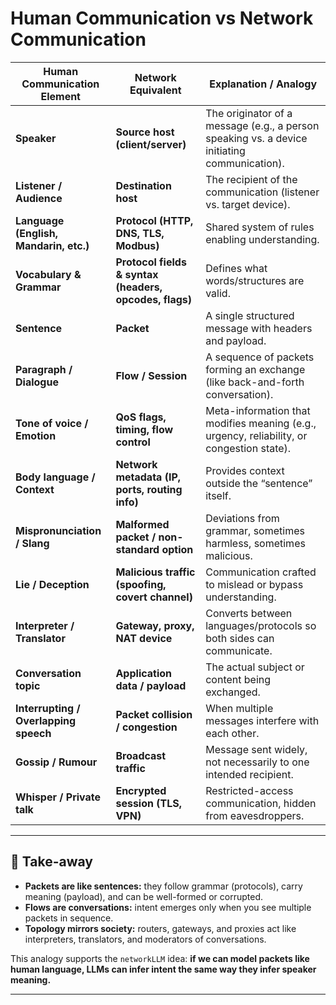 # Human Communication vs Network Communication

| Human Communication Element            | Network Equivalent                                     | Explanation / Analogy                                                                        |
| -------------------------------------- | ------------------------------------------------------ | -------------------------------------------------------------------------------------------- |
| **Speaker**                            | **Source host (client/server)**                        | The originator of a message (e.g., a person speaking vs. a device initiating communication). |
| **Listener / Audience**                | **Destination host**                                   | The recipient of the communication (listener vs. target device).                             |
| **Language (English, Mandarin, etc.)** | **Protocol (HTTP, DNS, TLS, Modbus)**                  | Shared system of rules enabling understanding.                                               |
| **Vocabulary & Grammar**               | **Protocol fields & syntax (headers, opcodes, flags)** | Defines what words/structures are valid.                                                     |
| **Sentence**                           | **Packet**                                             | A single structured message with headers and payload.                                        |
| **Paragraph / Dialogue**               | **Flow / Session**                                     | A sequence of packets forming an exchange (like back-and-forth conversation).                |
| **Tone of voice / Emotion**            | **QoS flags, timing, flow control**                    | Meta-information that modifies meaning (e.g., urgency, reliability, or congestion state).    |
| **Body language / Context**            | **Network metadata (IP, ports, routing info)**         | Provides context outside the “sentence” itself.                                              |
| **Mispronunciation / Slang**           | **Malformed packet / non-standard option**             | Deviations from grammar, sometimes harmless, sometimes malicious.                            |
| **Lie / Deception**                    | **Malicious traffic (spoofing, covert channel)**       | Communication crafted to mislead or bypass understanding.                                    |
| **Interpreter / Translator**           | **Gateway, proxy, NAT device**                         | Converts between languages/protocols so both sides can communicate.                          |
| **Conversation topic**                 | **Application data / payload**                         | The actual subject or content being exchanged.                                               |
| **Interrupting / Overlapping speech**  | **Packet collision / congestion**                      | When multiple messages interfere with each other.                                            |
| **Gossip / Rumour**                    | **Broadcast traffic**                                  | Message sent widely, not necessarily to one intended recipient.                              |
| **Whisper / Private talk**             | **Encrypted session (TLS, VPN)**                       | Restricted-access communication, hidden from eavesdroppers.                                  |

---

## 🔑 Take-away

* **Packets are like sentences:** they follow grammar (protocols), carry meaning (payload), and can be well-formed or corrupted.
* **Flows are conversations:** intent emerges only when you see multiple packets in sequence.
* **Topology mirrors society:** routers, gateways, and proxies act like interpreters, translators, and moderators of conversations.

This analogy supports the `networkLLM` idea: **if we can model packets like human language, LLMs can infer intent the same way they infer speaker meaning.**

---
